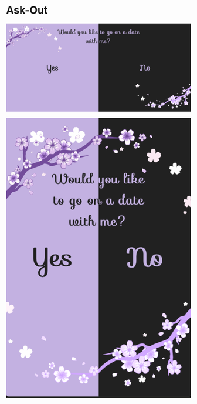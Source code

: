 # Ask-Out

![default desktop view](default-desktop.png)

![default mobile view](default-mobile.png)

